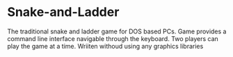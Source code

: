 # Snake-and-Ladder
The traditional snake and ladder game for DOS based PCs.
Game provides a command line interface navigable through the keyboard. Two players can play the game at a time. Wriiten withoud using any graphics libraries
